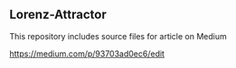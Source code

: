 ## Lorenz-Attractor

This repository includes source files for article on Medium

https://medium.com/p/93703ad0ec6/edit
